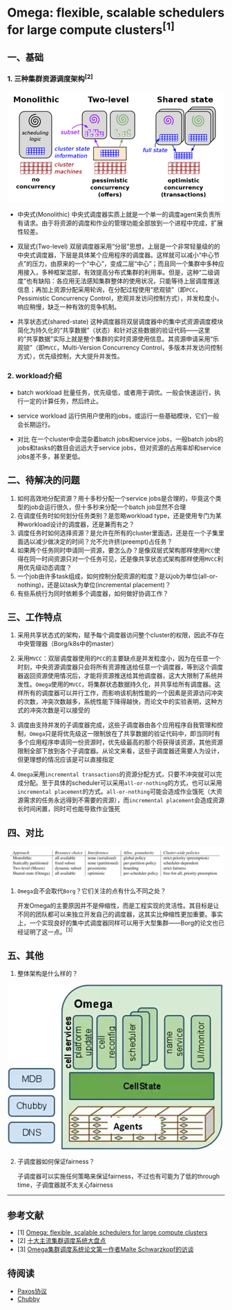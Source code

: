 # Omega: flexible, scalable schedulers for large compute clusters<sup>[1]</sup>

## 一、基础

### 1. 三种集群资源调度架构<sup>[2]</sup>

![架构对比](./pic/architecture.png)

- 中央式(Monolithic)
    中央式调度器实质上就是一个单一的调度agent来负责所有请求。由于将资源的调度和作业的管理功能全部放到一个进程中完成，扩展性较差。

- 双层式(Two-level)
    双层调度器采用“分层”思想，上层是一个非常轻量级的的中央式调度器，下层是具体某个应用程序的调度器。这样就可以减小“中心节点”的压力，由原来的一个“中心”，变成二层“中心”；而且同一个集群中多种应用接入，多种框架混部，有效提高分布式集群的利用率。但是，这种“二级调度”也有缺陷：各应用无法感知集群整体的使用状况，只能等待上层调度推送信息；再加上资源分配采用轮询，在分配过程使用“悲观锁”（即`PCC`，Pessimistic Concurrency Control，悲观并发访问控制方式），并发粒度小，响应稍慢，缺乏一种有效的竞争机制。

- 共享状态式(shared-state)
    这种调度器将双层调度器中的集中式资源调度模块简化为持久化的“共享数据”（状态）和针对这些数据的验证代码——这里的“共享数据”实际上就是整个集群的实时资源使用信息。其资源申请采用“乐观锁”（即`MVCC`，Multi-Version Concurrency Control，多版本并发访问控制方式），优先级控制，大大提升并发性。

### 2. workload介绍

- batch workload
    批量任务，优先级低，或者用于调优。一般会快速运行，执行一定的计算任务，然后终止。

- service workload
    运行供用户使用的jobs，或运行一些基础模块，它们一般会长期运行。

- 对比
    在一个cluster中会混杂着batch jobs和service jobs，一般batch jobs的jobs和tasks的数目会远远大于service jobs，但对资源的占用率却和service jobs差不多，甚至更低。

## 二、待解决的问题

1. 如何高效地分配资源？用十多秒分配一个service jobs是合理的，毕竟这个类型的job会运行很久，但十多秒来分配一个batch job显然不合理
2. 在调度任务时如何划分任务类别？是忽略workload type，还是使用专门为某种workload设计的调度器，还是兼而有之？
3. 调度任务时如何选择资源？是允许在所有的cluster里面选，还是在一个子集里面选以减少做决定的时间？允不允许挤(preempt)占任务？
4. 如果两个任务同时申请同一资源，要怎么办？是像双层式架构那样使用`PCC`使得在同一时间资源只对一个任务可见，还是像共享状态式架构那样使用`MVCC`利用优先级动态调度？
5. 一个job由许多task组成，如何控制分配资源的粒度？是以job为单位(all-or-nothing)，还是以task为单位(incremental placement)？
6. 有些系统行为同时依赖多个调度器，如何做好协调工作？

## 三、工作特点

1. 采用共享状态式的架构，赋予每个调度器访问整个cluster的权限，因此不存在中央管理器（Borg/k8s中的master）

2. 采用`MVCC`：双层调度器使用的`PCC`的主要缺点是并发粒度小，因为在任意一个时刻，中央资源调度器只会将所有资源推送给任意一个调度器，等到这个调度器返回资源使用情况后，才能将资源推送给其他调度器，这大大限制了系统并发性。`Omega`使用的`MVCC`，将集群状态数据持久化，并共享给所有调度器。这样所有的调度器可以并行工作，而影响该机制性能的一个因素是资源访问冲突的次数，冲突次数越多，系统性能下降得越快，而论文中的实验表明，这种方式的冲突次数是可以接受的

3. 调度由支持并发的子调度器完成，这些子调度器由各个应用程序自我管理和控制，`Omega`只是将优先级这一限制放在了共享数据的验证代码中，即当同时有多个应用程序申请同一份资源时，优先级最高的那个将获得该资源，其他资源限制全部下放到各个子调度器。从论文来看，这些子调度器还需要人为设计，但更理想的情况应该是可以直接指定

4. `Omega`采用`incremental transactions`的资源分配方式，只要不冲突就可以完成分配。至于具体的scheduler可以采用`all-or-nothing`的方式，也可以采用`incremental placement`的方式。`all-or-nothing`可能会造成作业饿死（大资源需求的任务永远得到不需要的资源），而`incremental placement`会造成资源长时间闲置，同时可也能导致作业饿死

## 四、对比

![comparision](./pic/comparison.png)

1. `Omega`会不会取代`Borg`？它们关注的点有什么不同之处？
    
    开发Omega的主要原因并不是伸缩性，而是工程实现的灵活性。其目标是让不同的团队都可以来独立开发自己的调度器，这其实比伸缩性更加重要。事实上，一个实现良好的集中式调度器同样可以用于大型集群——Borg的论文也已经证明了这一点。<sup>[3]</sup>

## 五、其他

1. 整体架构是什么样的？

![整体架构](./pic/OmegaArch.jpg)

2. 子调度器如何保证fairness？

    子调度器可以实施任何策略来保证fairness，不过也有可能为了低的through time，子调度器就不太关心fairness


----------------------

## 参考文献
- [1] [Omega: flexible, scalable schedulers for large compute clusters](http://static.googleusercontent.com/media/research.google.com/zh-CN//pubs/archive/41684.pdf)
- [2] [十大主流集群调度系统大盘点](https://blog.csdn.net/vip_iter/article/details/80123228)
- [3] [Omega集群调度系统论文第一作者Malte Schwarzkopf的访谈](http://chuansong.me/n/2035187)

## 待阅读
- [Paxos协议](https://www.google.com/search?q=PAXOS)
- [Chubby](https://ai.google/research/pubs/pub27897)